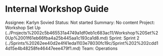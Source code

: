 # Internal Workshop Guide

Assignee: Karlyn Sovied
Status: Not started
Summary: No content
Project: Workshop Set Up (../Projects%2002c5b465531a4749a1df0eb1c683ac11/Workshop%20Set%20Up%2001f61eb66fba4a25b445aa1c193ca1d8.md)
Sprint: Sprint 2 (../Sprints%20262ee40d2e4f41eda1103e78030fc19c/Sprint%202%202cdd14d15e4b48258fe46447eee479f1.md)
Team: Operations